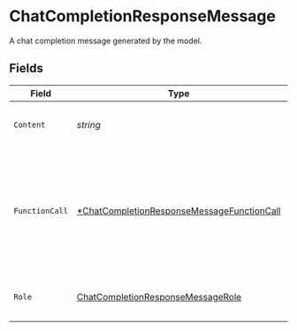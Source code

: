 # ChatCompletionResponseMessage

A chat completion message generated by the model.


## Fields

| Field                                                                                                          | Type                                                                                                           | Required                                                                                                       | Description                                                                                                    |
| -------------------------------------------------------------------------------------------------------------- | -------------------------------------------------------------------------------------------------------------- | -------------------------------------------------------------------------------------------------------------- | -------------------------------------------------------------------------------------------------------------- |
| `Content`                                                                                                      | *string*                                                                                                       | :heavy_check_mark:                                                                                             | The contents of the message.                                                                                   |
| `FunctionCall`                                                                                                 | [*ChatCompletionResponseMessageFunctionCall](../../models/shared/chatcompletionresponsemessagefunctioncall.md) | :heavy_minus_sign:                                                                                             | The name and arguments of a function that should be called, as generated by the model.                         |
| `Role`                                                                                                         | [ChatCompletionResponseMessageRole](../../models/shared/chatcompletionresponsemessagerole.md)                  | :heavy_check_mark:                                                                                             | The role of the author of this message.                                                                        |